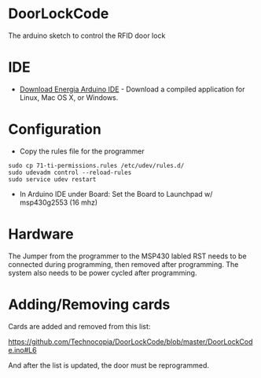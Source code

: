 # DoorLockCode
The arduino sketch to control the RFID door lock

# IDE

* [Download Energia Arduino IDE](http://energia.nu/download/) - Download a compiled application for Linux, Mac OS X, or Windows.

# Configuration

* Copy the rules file for the programmer
```
sudo cp 71-ti-permissions.rules /etc/udev/rules.d/
sudo udevadm control --reload-rules
sudo service udev restart
```

* In Arduino IDE under Board: Set the Board to Launchpad w/ msp430g2553 (16 mhz)  

# Hardware

The Jumper from the programmer to the MSP430 labled RST needs to be connected during programming, then removed after programming. The system also needs to be power cycled after programming. 

# Adding/Removing cards

Cards are added and removed from this list:

https://github.com/Technocopia/DoorLockCode/blob/master/DoorLockCode.ino#L6 

And after the list is updated, the door must be reprogrammed. 
